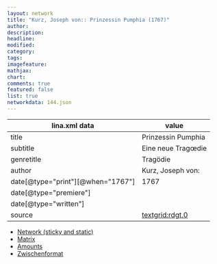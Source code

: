 ```yaml
---
layout: network
title: "Kurz, Joseph von:: Prinzessin Pumphia (1767)"
author:
description:
headline:
modified:
category:
tags:
imagefeature: 
mathjax: 
chart: 
comments: true
featured: false
list: true
networkdata: 144.json
---
```

lina.xml data  | value
------------- | -------------
title|Prinzessin Pumphia
subtitle|Eine neue Tragœdie
genretitle|Tragödie
author|Kurz, Joseph von:
date[@type="print"][@when="1767"]|1767
date[@type="premiere"]|
date[@type="written"]|
source|[textgrid:rdgt.0](https://textgridlab.org/1.0/tgcrud-public/rest/textgrid:rdgt.0/data)



* [Network (sticky and static)](/linas/network144)
* [Matrix](/linas/matrix144)
* [Amounts](/linas/amount144)
* [Zwischenformat](/linas/lina144 )
